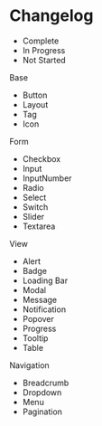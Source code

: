 # Changelog

- Complete
- In Progress
- Not Started

Base
- Button
- Layout
- Tag
- Icon

Form
- Checkbox
- Input
- InputNumber
- Radio
- Select
- Switch
- Slider
- Textarea

View
- Alert
- Badge
- Loading Bar
- Modal
- Message
- Notification
- Popover   
- Progress
- Tooltip
- Table

Navigation
- Breadcrumb
- Dropdown
- Menu
- Pagination
